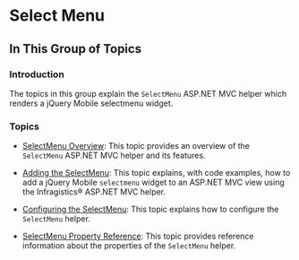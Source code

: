 ﻿<!--
|metadata|
{
    "fileName": "selectmenu-landing-page",
    "controlName": "SelectMenu",
    "tags": ["Editing","Getting Started","Selection"]
}
|metadata|
-->

# Select Menu

## In This Group of Topics
### Introduction

The topics in this group explain the `SelectMenu` ASP.NET MVC helper which renders a jQuery Mobile selectmenu widget.

### Topics

- [SelectMenu Overview](SelectMenu-Overview.html): This topic provides an overview of the `SelectMenu` ASP.NET MVC helper and its features.

- [Adding the SelectMenu](SelectMenu-Adding.html): This topic explains, with code examples, how to add a jQuery Mobile `selectmenu` widget to an ASP.NET MVC view using the Infragistics® ASP.NET MVC helper.

- [Configuring the SelectMenu](SelectMenu-Configure.html): This topic explains how to configure the `SelectMenu` helper.

- [SelectMenu Property Reference](SelectMenu-Property-Reference.html): This topic provides reference information about the properties of the  `SelectMenu` helper.





 

 


